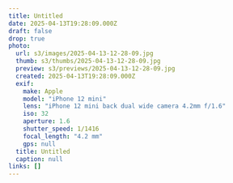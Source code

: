 ```yaml
---
title: Untitled
date: 2025-04-13T19:28:09.000Z
draft: false
drop: true
photo:
  url: s3/images/2025-04-13-12-28-09.jpg
  thumb: s3/thumbs/2025-04-13-12-28-09.jpg
  preview: s3/previews/2025-04-13-12-28-09.jpg
  created: 2025-04-13T19:28:09.000Z
  exif:
    make: Apple
    model: "iPhone 12 mini"
    lens: "iPhone 12 mini back dual wide camera 4.2mm f/1.6"
    iso: 32
    aperture: 1.6
    shutter_speed: 1/1416
    focal_length: "4.2 mm"
    gps: null
  title: Untitled
  caption: null
links: []
---
```

